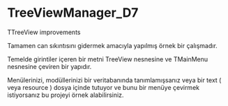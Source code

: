 # TreeViewManager_D7
TTreeView improvements

Tamamen can sıkıntısını gidermek amacıyla yapılmış örnek bir çalışmadır.

Temelde girintiler içeren bir metni TreeView nesnesine ve TMainMenu nesnesine çeviren bir yapıdır.

Menülerinizi, modüllerinizi bir veritabanında tanımlamışsanız veya bir text ( veya resource ) dosya içinde tutuyor ve bunu bir menüye çevirmek istiyorsanız bu projeyi örnek alabilirsiniz.
